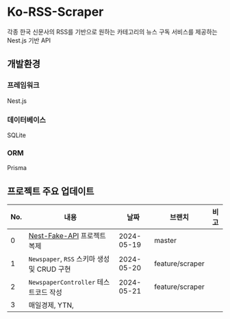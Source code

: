 # Ko-RSS-Scraper

각종 한국 신문사의 RSS를 기반으로 원하는 카테고리의 뉴스 구독 서비스를 제공하는 Nest.js 기반 API

## 개발환경

### 프레임워크

Nest.js

### 데이터베이스

SQLite

### ORM

Prisma

## 프로젝트 주요 업데이트

| No. | 내용                                                                | 날짜         | 브랜치             | 비고 |
|-----|-------------------------------------------------------------------|------------|-----------------|----|
| 0   | [Nest-Fake-API](https://github.com/jilpoom/nest-fake-api) 프로젝트 복제 | 2024-05-19 | master          |    |  
| 1   | `Newspaper`, `RSS` 스키마 생성 및 CRUD 구현                               | 2024-05-20 | feature/scraper |    |
| 2   | `NewspaperController` 테스트코드 작성                                    | 2024-05-21 | feature/scraper |    |
| 3 | 매일경제, YTN, 